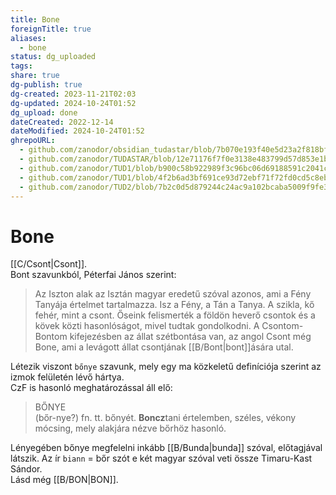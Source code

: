 ```yaml
---
title: Bone
foreignTitle: true
aliases:
  - bone
status: dg_uploaded
tags:
share: true
dg-publish: true
dg-created: 2023-11-21T02:03
dg-updated: 2024-10-24T01:52
dg_upload: done
dateCreated: 2022-12-14
dateModified: 2024-10-24T01:52
ghrepoURL:
  - github.com/zanodor/obsidian_tudastar/blob/7b070e193f40e5d23a2f818bf803593fb05aaed9/B/Bone.md
  - github.com/zanodor/TUDASTAR/blob/12e71176f7f0e3138e483799d57d853e1bed8a4e/B/Bone.md
  - github.com/zanodor/TUD1/blob/b900c58b922989f3c96bc06d69188591c2041c82/B/Bone.md
  - github.com/zanodor/TUD1/blob/4f2b6ad3bf691ce93d72ebf71f72fd0cd5c8eb69/B/Bone.md
  - github.com/zanodor/TUD2/blob/7b2c0d5d879244c24ac9a102bcaba5009f9fe3a5/B/Bone.md
---
```


# Bone

[[C/Csont\|Csont]].  
Bont szavunkból, Péterfai János szerint:  
> Az Iszton alak az Isztán magyar eredetű szóval azonos, ami a Fény Tanyája értelmet tartalmazza. Isz a Fény, a Tán a Tanya. A szikla, kő fehér, mint a csont. Őseink felismerték a földön heverő csontok és a kövek közti hasonlóságot, mivel tudtak gondolkodni. A Csontom-Bontom kifejezésben az állat szétbontása van, az angol Csont még Bone, ami a levágott állat csontjának [[B/Bont\|bont]]ására utal.  

Létezik viszont `bőnye` szavunk, mely egy ma közkeletű definíciója szerint az izmok felületén lévő hártya.  
CzF is hasonló meghatározással áll elő:  
> BŐNYE  
>  (bőr-nye?) fn. tt. bőnyét. **Boncz**tani értelemben, széles, vékony mócsing, mely alakjára nézve bőrhöz hasonló.  

Lényegében bőnye megfelelni inkább [[B/Bunda\|bunda]] szóval, előtagjával látszik. Az ír `biann` = bőr szót e két magyar szóval veti össze Timaru-Kast Sándor.  
Lásd még [[B/BON\|BON]].  